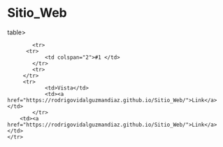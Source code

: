 # Sitio_Web

table>

            <tr>
          <tr>
                <td colspan="2">#1 </td>
            </tr>
            <tr>
         </tr>
         <tr>
                <td>Vista</td> 
				<td><a href="https://rodrigovidalguzmandiaz.github.io/Sitio_Web/">Link</a></td> 
			</tr>
		<td><a href="https://rodrigovidalguzmandiaz.github.io/Sitio_Web/">Link</a></td> 
	</tr>
</table>
